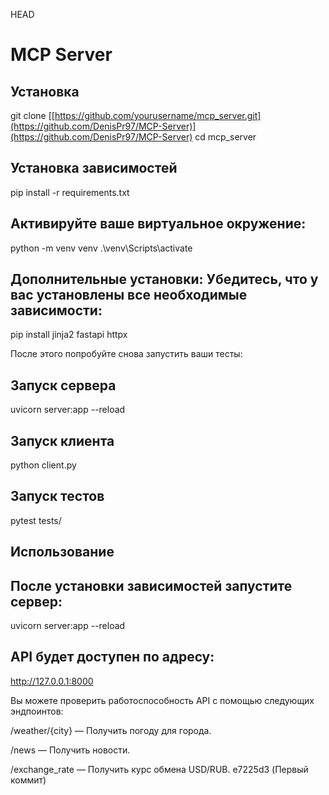 HEAD

# MCP Server

## Установка
git clone [[https://github.com/yourusername/mcp_server.git](https://github.com/DenisPr97/MCP-Server)](https://github.com/DenisPr97/MCP-Server)
cd mcp_server


## Установка зависимостей 
pip install -r requirements.txt

## Активируйте ваше виртуальное окружение:
python -m venv venv
.\venv\Scripts\activate


## Дополнительные установки: Убедитесь, что у вас установлены все необходимые зависимости:
pip install jinja2 fastapi httpx


После этого попробуйте снова запустить ваши тесты:
## Запуск сервера
uvicorn server:app --reload   

## Запуск клиента
python client.py

## Запуск тестов
pytest tests/

## Использование
## После установки зависимостей запустите сервер:
uvicorn server:app --reload

## API будет доступен по адресу:
http://127.0.0.1:8000

Вы можете проверить работоспособность API с помощью следующих эндпоинтов:

/weather/{city} — Получить погоду для города.

/news — Получить новости.

/exchange_rate — Получить курс обмена USD/RUB.
e7225d3 (Первый коммит)
